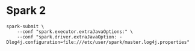 # Spark 2
    
    spark-submit \
        --conf "spark.executor.extraJavaOptions:" \
        --conf "spark.driver.extraJavaOption: -Dlog4j.configuration=file:///etc/user/spark/master.log4j.properties"

